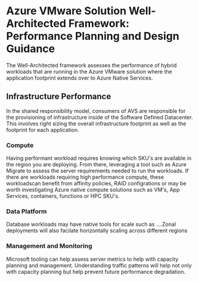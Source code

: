 # Azure VMware Solution Well-Architected Framework: Performance Planning and Design Guidance

The Well-Architected framework assesses the performance of hybrid workloads that are running in the Azure VMware solution where the application footprint extends over to Azure Native Services.

## Infrastructure Performance

In the shared responsibility model, consumers of AVS are responsible for the provisioning of infrastructure inside of the Software Defined Datacenter. This involves right sizing the overall infrastructure footprint as well as the footprint for each application. 

### Compute 

Having performant workload requires knowing which SKU's are available in the region you are deploying. From there, leveraging a tool such as Azure Migrate to assess the server requirements needed to run the workloads. If there are workloads requiring high performance compute, these workloadscan benefit from affinity policies, RAID  configrations or may be worth investigating Azure native compute solutions such as VM's, App Services, containers, functions or HPC SKU's.

### Data Platform 

Database workloads may have native tools for scale such as ....Zonal deployments will also facilate horizontally scaling across different regions


### Management and Monitoring 
Microsoft tooling can help assess server metrics to help with capacity planning and management. Understanding traffic patterns will help not only with capacity planning but help prevent future performance degradation.
